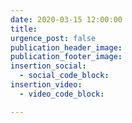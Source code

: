 ```yaml
---
date: 2020-03-15 12:00:00
title:
urgence_post: false
publication_header_image:
publication_footer_image:
insertion_social:
  - social_code_block:
insertion_video:
  - video_code_block:

---
```

